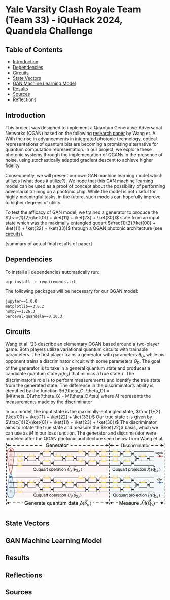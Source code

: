 # Yale Varsity Clash Royale Team (Team 33) - iQuHack 2024, Quandela Challenge

## Table of Contents
* [Introduction](https://github.com/jjwyetzner/iQuHack#Introduction)
* [Dependencies](https://github.com/jjwyetzner/iQuHack#Dependencies)
* [Circuits](https://github.com/jjwyetzner/iQuHack#Circuits)
* [State Vectors](https://github.com/jjwyetzner/iQuHack#State-Vectors)
* [GAN Machine Learning Model](https://github.com/jjwyetzner/iQuHack#Gan-Machine-Learning-Model)
* [Results](https://github.com/jjwyetzner/iQuHack#Results)
* [Sources](https://github.com/jjwyetzner/iQuHack#Sources)
* [Reflections](https://github.com/jjwyetzner/iQuHack#Reflections)

## Introduction
This project was designed to implement a Quantum Generative Adversarial Networks  (QGAN) based on the following [research paper](https://arxiv.org/pdf/2310.00585.pdf) by Wang et. Al. With the rise in advancements in integrated photonic technology, optical representations of quantum bits are becoming a promising alternative for quantum computation representation. In our project, we explore these photonic systems through the implementation of QGANs in the presence of noise, using stochastically adapted gradient descent to achieve higher fidelity. 

Consequently, we will present our own GAN machine learning model which utilizes [what does it utilize?]. We hope that this GAN machine learning model can be used as a proof of concept about the possibility of performing adversarial training on a photonic chip. While the model is not useful for highly-meaningful tasks, in the future, such models can hopefully improve to higher degrees of utility.

To test the efficacy of GAN model, we trained a generator to produce the $\frac{1}{2}(\ket{01} + \ket{11} + \ket{23} + \ket{30})$ state from an input state which was the maximally entangled quqart $\frac{1}{2}(\ket{00} + \ket{11} + \ket{22} + \ket{33})$ through a QGAN photonic architecture (see [circuits](https://github.com/jjwyetzner/iQuHack#Circuits)). 

[summary of actual final results of paper]


## Dependencies
To install all dependencies automatically run:
```
pip install -r requirements.txt
```

The following packages will be necessary for our QGAN model:
```
jupyter==1.0.0
matplotlib==3.8.2
numpy==1.26.3
perceval-quandela==0.10.3
```
## Circuits
Wang et al. ‘23 describe an elementary QGAN based around a two-player game. Both players utilize variational quantum circuits with trainable parameters. The first player trains a generator with parameters $\theta_G$, while his opponent trains a discriminator circuit with some parameters $\theta_D$. The goal of the generator is to take in a general quantum state and produces a candidate quantum state $\rho(\theta_G)$ that mimics a true state $\tau$. The discriminator’s role is to perform measurements and identify the true state from the generated state. The difference in the discriminator’s ability is identified by the function $d(\theta_G, \theta_D) = |M(\theta_D)\rho(\theta_G) - M(\theta_D)\tau| where $M$ represents the measurements made by the discriminator

In our model, the input state is the maximally-entangled state, 
$\frac{1}{2}(\ket{00} + \ket{11} + \ket{22} + \ket{33})$ Our true state $\tau$ is given by $\frac{1}{2}(\ket{01} + \ket{11} + \ket{23} + \ket{30})$ The discriminator aims to rotate the true state and measure the $\ket{22}$ basis, which we can use as $M$ in our loss function. The generator and discriminator were modeled after the QGAN photonic architecture seen below from Wang et al.
![Image of the QGAN photonic architecture for the circuit w/ generator and discriminator from Wang et. al](https://github.com/jjwyetzner/iQuHack/blob/main/images/photonicQGAN.png)


## State Vectors

## GAN Machine Learning Model

## Results

## Reflections

## Sources
